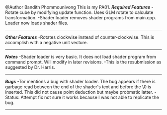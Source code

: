 @Author Bandith Phommounivong
This is my PA01. 
***Required Features***
-Rotate cube by modifying update function. Uses GLM rotate to calculate transformation.
-Shader loader removes shader programs from main.cpp. Loader now loads shader files.
***********************

***Other Features***
-Rotates clockwise instead of counter-clockwise. This is accomplish with a negative unit vecture.
********************

***Notes***
-Shader loader is very basic. It does not load shader program from command prompt. Will modify in later revisions.
-This is the resubmission as suggested by Dr. Harris. 
***********

***Bugs***
-Tor mentions a bug with shader loader. The bug appears if there is garbage read between the end of the shader's text and before the \0 is inserted. This did not cause point deduction but maybe probmatic latter. 
-Status: Attempt fix not sure it works because I was not able to replicate the bug. 
**********
